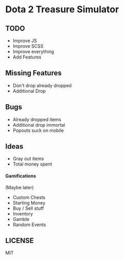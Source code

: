 # Dota 2 Treasure Simulator

## TODO
* Improve JS
* Improve SCSS
* Improve everything
* Add Features

## Missing Features

* Don't drop already dropped
* Additional Drop

## Bugs

* Already dropped items
* Additional drop immortal
* Popouts suck on mobile

## Ideas
* Gray out items
* Total money spent


#### Gamifications
(Maybe later)

* Custom Chests
* Starting Money
* Buy / Sell stuff
* Inventory
* Gamble
* Random Events

## LICENSE

MIT


